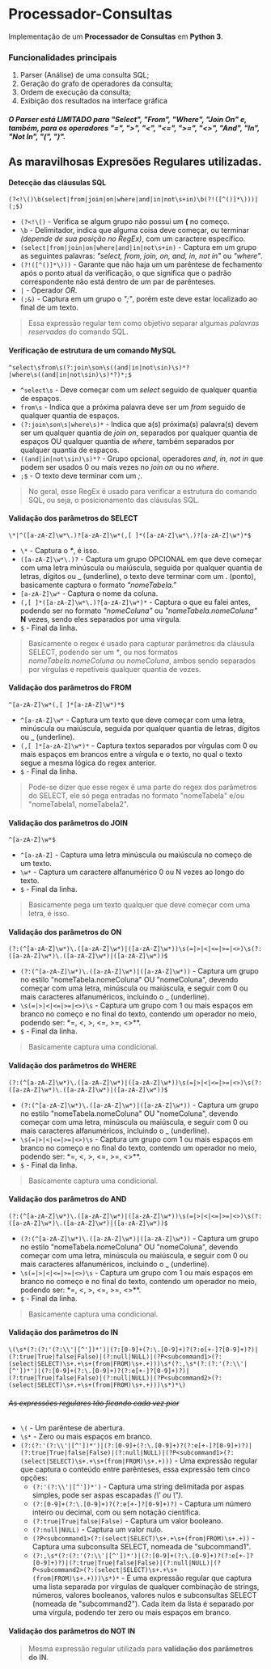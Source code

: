 # **Processador-Consultas**
Implementação de um **Processador de Consultas** em **Python 3**.

### **Funcionalidades principais**
1. Parser (Análise) de uma consulta SQL;
2. Geração do grafo de operadores da consulta;
3. Ordem de execução da consulta;
4. Exibição dos resultados na interface gráfica

##### O Parser está **LIMITADO** para *"Select", "From", "Where", "Join On"* e, também, para os operadores *"=", ">", "<", "<=", ">=", "<>", "And", "In", "Not In", "(", ")"*.

## **As maravilhosas Expresões Regulares utilizadas.**
#### **Detecção das cláusulas SQL**
`(?<!\()\b(select|from|join|on|where|and|in|not\s+in)\b(?!([^()]*\)))|(;$)`
* `(?<!\()` - Verifica se algum grupo não possui um **(** no começo. 
* `\b` - Delimitador, indica que alguma coisa deve começar, ou terminar *(depende de sua posição no RegEx)*, com um caractere específico.
* `(select|from|join|on|where|and|in|not\s+in)` - Captura em um grupo as seguintes palavras: *"select, from, join, on, and, in, not in"* ou *"where"*.
* `(?!([^()]*\)))` - Garante que não haja um um parêntese de fechamento após o ponto atual da verificação, o que significa que o padrão correspondente não está dentro de um par de parênteses.
* `|` - Operador *OR*.
* `(;&)` - Captura em um grupo o *";"*, porém este deve estar localizado ao final de um texto.
> Essa expressão regular tem como objetivo separar algumas *palavras reservadas* do comando SQL.

#### **Verificação de estrutura de um comando MySQL**
`^select\sfrom\s(?:join\son\s((and|in|not\sin)\s)*?|where\s((and|in|not\sin)\s)*?)*;$`
* `^select\s` - Deve começar com um *select* seguido de qualquer quantia de espaços.
* `from\s` - Indica que a próxima palavra deve ser um *from* seguido de qualquer quantia de espaços.
* `(?:join\son\s|where\s)*` - Indica que a(s) próxima(s) palavra(s) devem ser um qualquer quantia de *join* *on*, separados por qualquer quantia de espaços OU qualquer quantia de *where*, também separados por qualquer quantia de espaços.
* `((and|in|not\sin)\s)*?` - Grupo opcional, operadores *and, in, not in* que podem ser usados 0 ou mais vezes no *join on* ou no *where*. 
* `;$` - O texto deve terminar com um *;*.
> No geral, esse RegEx é usado para verificar a estrutura do comando SQL, ou seja, o posicionamento das cláusulas SQL.

#### **Validação dos parâmetros do SELECT**
`\*|^([a-zA-Z]\w*\.)?[a-zA-Z]\w*(,[ ]*([a-zA-Z]\w*\.)?[a-zA-Z]\w*)*$`
* `\*` - Captura o *\**, é isso.
* `([a-zA-Z]\w*\.)?` - Captura um grupo OPCIONAL em que deve começar com uma letra minúscula ou maiúscula, seguida por qualquer quantia de letras, dígitos ou _ (underline), o texto deve terminar com um . (ponto), basicamente captura o formato *"nomeTabela."*
* `[a-zA-Z]\w*` - Captura o nome da coluna.
* `(,[ ]*([a-zA-Z]\w*\.)?[a-zA-Z]\w*)*` - Captura o que eu falei antes, podendo ser no formato *"nomeColuna"* ou *"nomeTabela.nomeColuna"* **N** vezes, sendo eles separados por uma vírgula.
* `$` - Final da linha.
> Basicamente o regex é usado para capturar parâmetros da cláusula SELECT, podendo ser um *\**, ou nos formatos *nomeTabela.nomeColuna* ou *nomeColuna*, ambos sendo separados por vírgulas e repetíveis qualquer quantia de vezes.

#### **Validação dos parâmetros do FROM**
`^[a-zA-Z]\w*(,[ ]*[a-zA-Z]\w*)*$`
* `^[a-zA-Z]\w*` - Captura um texto que deve começar com uma letra, minúscula ou maiúscula, seguida por qualquer quantia de letras, dígitos ou _ (underline).
* `(,[ ]*[a-zA-Z]\w*)*` - Captura textos separados por vírgulas com 0 ou mais espaços em brancos entre a vírgula e o texto, no qual o texto segue a mesma lógica do regex anterior.
* `$` - Final da linha.
> Pode-se dizer que esse regex é uma parte do regex dos parâmetros do SELECT, ele só pega entradas no formato "nomeTabela" e/ou "nomeTabela1, nomeTabela2". 

#### **Validação dos parâmetros do JOIN**
`^[a-zA-Z]\w*$`
* `^[a-zA-Z]` - Captura uma letra minúscula ou maiúscula no começo de um texto.
* `\w*` - Captura um caractere alfanumérico 0 ou N vezes ao longo do texto.
* `$` - Final da linha.
> Basicamente pega um texto qualquer que deve começar com uma letra, é isso.

#### **Validação dos parâmetros do ON**
`(?:(^[a-zA-Z]\w*)\.([a-zA-Z]\w*)|([a-zA-Z]\w*))\s(=|>|<|<=|>=|<>)\s(?:([a-zA-Z]\w*)\.([a-zA-Z]\w*)|([a-zA-Z]\w*))$`
* `(?:(^[a-zA-Z]\w*)\.([a-zA-Z]\w*)|([a-zA-Z]\w*))` - Captura um grupo no estilo "nomeTabela.nomeColuna" OU "nomeColuna", devendo começar com uma letra, minúscula ou maiúscula, e seguir com 0 ou mais caracteres alfanuméricos, incluindo o _ (underline).
* `\s(=|>|<|<=|>=|<>)\s` - Captura um grupo com 1 ou mais espaços em branco no começo e no final do texto, contendo um operador no meio, podendo ser: *=, <, >, <=, >=, <>**.
* `$` - Final da linha.
> Basicamente captura uma condicional.

#### **Validação dos parâmetros do WHERE**
`(?:(^[a-zA-Z]\w*)\.([a-zA-Z]\w*)|([a-zA-Z]\w*))\s(=|>|<|<=|>=|<>)\s(?:([a-zA-Z]\w*)\.([a-zA-Z]\w*)|([a-zA-Z]\w*))$`
* `(?:(^[a-zA-Z]\w*)\.([a-zA-Z]\w*)|([a-zA-Z]\w*))` - Captura um grupo no estilo "nomeTabela.nomeColuna" OU "nomeColuna", devendo começar com uma letra, minúscula ou maiúscula, e seguir com 0 ou mais caracteres alfanuméricos, incluindo o _ (underline).
* `\s(=|>|<|<=|>=|<>)\s` - Captura um grupo com 1 ou mais espaços em branco no começo e no final do texto, contendo um operador no meio, podendo ser: *=, <, >, <=, >=, <>**.
* `$` - Final da linha.
> Basicamente captura uma condicional.

#### **Validação dos parâmetros do AND**
`(?:(^[a-zA-Z]\w*)\.([a-zA-Z]\w*)|([a-zA-Z]\w*))\s(=|>|<|<=|>=|<>)\s(?:([a-zA-Z]\w*)\.([a-zA-Z]\w*)|([a-zA-Z]\w*))$`
* `(?:(^[a-zA-Z]\w*)\.([a-zA-Z]\w*)|([a-zA-Z]\w*))` - Captura um grupo no estilo "nomeTabela.nomeColuna" OU "nomeColuna", devendo começar com uma letra, minúscula ou maiúscula, e seguir com 0 ou mais caracteres alfanuméricos, incluindo o _ (underline).
* `\s(=|>|<|<=|>=|<>)\s` - Captura um grupo com 1 ou mais espaços em branco no começo e no final do texto, contendo um operador no meio, podendo ser: *=, <, >, <=, >=, <>**.
* `$` - Final da linha.
> Basicamente captura uma condicional.

#### **Validação dos parâmetros do IN**
`\(\s*(?:(?:'(?:\\'|[^'])*')|(?:[0-9]+(?:\.[0-9]+)?(?:e[+-]?[0-9]+)?)|(?:true|True|false|False)|(?:null|NULL)|(?P<subcommand1>(?:(select|SELECT)\s+.+\s+(from|FROM)\s+.+)))\s*(?:,\s*(?:(?:'(?:\\'|[^'])*')|(?:[0-9]+(?:\.[0-9]+)?(?:e[+-]?[0-9]+)?)|(?:true|True|false|False)|(?:null|NULL)|(?P<subcommand2>(?:(select|SELECT)\s+.+\s+(from|FROM)\s+.+)))\s*)*\)`
###### *~~As expressões regulares tão ficando cada vez pior~~*
* `\(` - Um parêntese de abertura.
* `\s*` - Zero ou mais espaços em branco.
* `(?:(?:'(?:\\'|[^'])*')|(?:[0-9]+(?:\.[0-9]+)?(?:e[+-]?[0-9]+)?)|(?:true|True|false|False)|(?:null|NULL)|(?P<subcommand1>(?:(select|SELECT)\s+.+\s+(from|FROM)\s+.+)))` - Uma expressão regular que captura o conteúdo entre parênteses, essa expressão tem cinco opções:
    * `(?:'(?:\\'|[^'])*')` - Captura uma string delimitada por aspas simples, pode ser aspas escapadas *(\\' ou \\")*.
    * `(?:[0-9]+(?:\.[0-9]+)?(?:e[+-]?[0-9]+)?)` - Captura um número inteiro ou decimal, com ou sem notação científica.
    * `(?:true|True|false|False)` - Captura um valor booleano.
    * `(?:null|NULL)` - Captura um valor nulo.
    * `(?P<subcommand1>(?:(select|SELECT)\s+.+\s+(from|FROM)\s+.+))` -  Captura uma subconsulta SELECT, nomeada de "subcommand1".
    * `(?:,\s*(?:(?:'(?:\\'|[^'])*')|(?:[0-9]+(?:\.[0-9]+)?(?:e[+-]?[0-9]+)?)|(?:true|True|false|False)|(?:null|NULL)|(?P<subcommand2>(?:(select|SELECT)\s+.+\s+(from|FROM)\s+.+)))\s*)*` - É uma expressão regular que captura uma lista separada por vírgulas de qualquer combinação de strings, números, valores booleanos, valores nulos e subconsultas SELECT (nomeada de "subcommand2"). Cada item da lista é separado por uma vírgula, podendo ter zero ou mais espaços em branco.

#### **Validação dos parâmetros do NOT IN**
> Mesma expressão regular utilizada para **validação dos parâmetros do IN**.